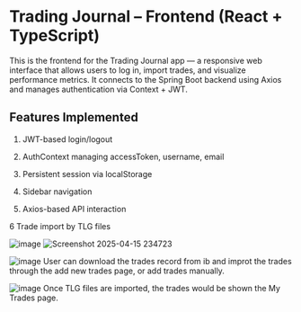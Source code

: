 # Trading Journal – Frontend (React + TypeScript)

This is the frontend for the Trading Journal app — a responsive web interface that allows users to log in, import trades, and visualize performance metrics. It connects to the Spring Boot backend using Axios and manages authentication via Context + JWT.


## Features Implemented

1. JWT-based login/logout

2. AuthContext managing accessToken, username, email

3. Persistent session via localStorage

4. Sidebar navigation

5. Axios-based API interaction

6 Trade import by TLG files

![image](https://github.com/user-attachments/assets/05e8fb82-8b80-4e57-9b7e-161864cca9a0)
![Screenshot 2025-04-15 234723](https://github.com/user-attachments/assets/c34b1459-bfa8-411b-991e-4580250786bd)


![image](https://github.com/user-attachments/assets/1d5d963a-34fa-4107-8255-4b7f98e46251)
User can download the trades record from ib and improt the trades through the add new trades page, or add trades manually.

![image](https://github.com/user-attachments/assets/7fdc57a6-9540-4de0-9afe-ad8b445f6d72)
Once TLG files are imported, the trades would be shown the My Trades page. 
